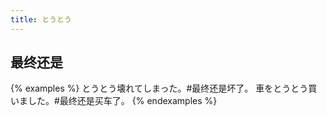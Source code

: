 ```yaml
---
title: とうとう
---
```


## 最终还是

{% examples %}
とうとう壊れてしまった。#最终还是坏了。
車をとうとう買いました。#最终还是买车了。
{% endexamples %}
